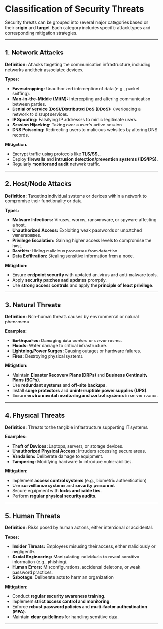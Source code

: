 
# Classification of Security Threats

Security threats can be grouped into several major categories based on their **origin** and **target**. Each category includes specific attack types and corresponding mitigation strategies.

---

## 1. Network Attacks

**Definition:**
Attacks targeting the communication infrastructure, including networks and their associated devices.

**Types:**

* **Eavesdropping:** Unauthorized interception of data (e.g., packet sniffing).
* **Man-in-the-Middle (MitM):** Intercepting and altering communication between parties.
* **Denial of Service (DoS)/Distributed DoS (DDoS):** Overloading a network to disrupt services.
* **IP Spoofing:** Falsifying IP addresses to mimic legitimate users.
* **Session Hijacking:** Taking over a user's active session.
* **DNS Poisoning:** Redirecting users to malicious websites by altering DNS records.

**Mitigation:**

* Encrypt traffic using protocols like **TLS/SSL**.
* Deploy **firewalls** and **intrusion detection/prevention systems (IDS/IPS)**.
* Regularly **monitor and audit** network traffic.

---

## 2. Host/Node Attacks

**Definition:**
Targeting individual systems or devices within a network to compromise their functionality or data.

**Types:**

* **Malware Infections:** Viruses, worms, ransomware, or spyware affecting a host.
* **Unauthorized Access:** Exploiting weak passwords or unpatched vulnerabilities.
* **Privilege Escalation:** Gaining higher access levels to compromise the host.
* **Rootkits:** Hiding malicious processes from detection.
* **Data Exfiltration:** Stealing sensitive information from a node.

**Mitigation:**

* Ensure **endpoint security** with updated antivirus and anti-malware tools.
* Apply **security patches and updates** promptly.
* Use **strong access controls** and apply the **principle of least privilege**.

---

## 3. Natural Threats

**Definition:**
Non-human threats caused by environmental or natural phenomena.

**Examples:**

* **Earthquakes:** Damaging data centers or server rooms.
* **Floods:** Water damage to critical infrastructure.
* **Lightning/Power Surges:** Causing outages or hardware failures.
* **Fires:** Destroying physical systems.

**Mitigation:**

* Maintain **Disaster Recovery Plans (DRPs)** and **Business Continuity Plans (BCPs)**.
* Use **redundant systems** and **off-site backups**.
* Install **surge protectors** and **uninterruptible power supplies (UPS)**.
* Ensure **environmental monitoring and control systems** in server rooms.

---

## 4. Physical Threats

**Definition:**
Threats to the tangible infrastructure supporting IT systems.

**Examples:**

* **Theft of Devices:** Laptops, servers, or storage devices.
* **Unauthorized Physical Access:** Intruders accessing secure areas.
* **Vandalism:** Deliberate damage to equipment.
* **Tampering:** Modifying hardware to introduce vulnerabilities.

**Mitigation:**

* Implement **access control systems** (e.g., biometric authentication).
* Use **surveillance systems** and **security personnel**.
* Secure equipment with **locks and cable ties**.
* Perform **regular physical security audits**.

---

## 5. Human Threats

**Definition:**
Risks posed by human actions, either intentional or accidental.

**Types:**

* **Insider Threats:** Employees misusing their access, either maliciously or negligently.
* **Social Engineering:** Manipulating individuals to reveal sensitive information (e.g., phishing).
* **Human Errors:** Misconfigurations, accidental deletions, or weak password practices.
* **Sabotage:** Deliberate acts to harm an organization.

**Mitigation:**

* Conduct **regular security awareness training**.
* Implement **strict access control and monitoring**.
* Enforce **robust password policies** and **multi-factor authentication (MFA)**.
* Maintain **clear guidelines** for handling sensitive data.

---

